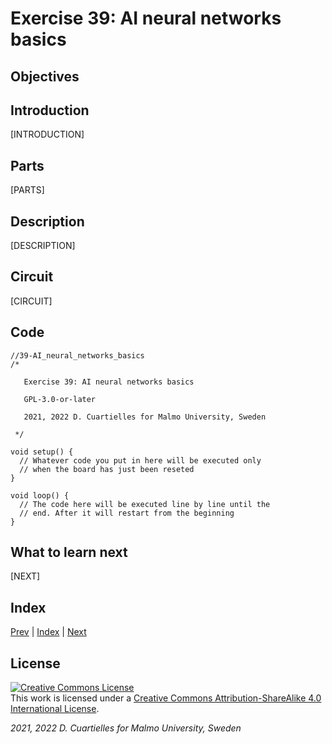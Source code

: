 # Exercise 39: AI neural networks basics

## Objectives



## Introduction

[INTRODUCTION]

## Parts

[PARTS]





## Description

[DESCRIPTION]

## Circuit

[CIRCUIT]

## Code

```c_cpp
//39-AI_neural_networks_basics
/*

   Exercise 39: AI neural networks basics

   GPL-3.0-or-later

   2021, 2022 D. Cuartielles for Malmo University, Sweden

 */

void setup() {
  // Whatever code you put in here will be executed only 
  // when the board has just been reseted
}

void loop() {
  // The code here will be executed line by line until the 
  // end. After it will restart from the beginning
}
```

## What to learn next

[NEXT]

## Index

[Prev](../38-AI_introduction/38-AI_introduction.md) |  [Index](../course_index.md) |  [Next](../40-AI_technologies_available/40-AI_technologies_available.md)

## License

<a rel="license" href="http://creativecommons.org/licenses/by-sa/4.0/"><img alt="Creative Commons License" style="border-width:0" src="https://i.creativecommons.org/l/by-sa/4.0/80x15.png" /></a><br />This work is licensed under a <a rel="license" href="http://creativecommons.org/licenses/by-sa/4.0/">Creative Commons Attribution-ShareAlike 4.0 International License</a>.

*2021, 2022 D. Cuartielles for Malmo University, Sweden*
